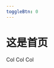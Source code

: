 ```yaml
---
toggleBtn: 0
---
```

# 这是首页

<a-row>
  </a-row>
  <a-row>
    <a-col :xs="2" :sm="4" :md="6" :lg="8" :xl="10">
      Col
    </a-col>
    <a-col :xs="20" :sm="16" :md="12" :lg="8" :xl="4">
      Col
    </a-col>
    <a-col :xs="2" :sm="4" :md="6" :lg="8" :xl="10">
      Col
    </a-col>
  </a-row>